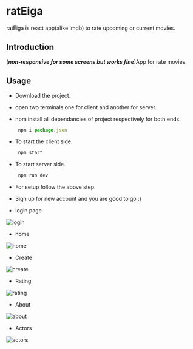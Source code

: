 # ratEiga
ratEiga is react app(alike imdb) to rate upcoming or current movies.

## Introduction
(***non-responsive for some screens but works fine***)App for rate movies. 

## Usage

* Download the project.
* open two terminals one for client and another for server.
* npm install all dependancies of project respectively for both ends.
  ```js
   npm i package.json
  ```
* To start the client side. 
  ```js
   npm start
  ```
* To start server side. 
  ```js
   npm run dev
  ```
* For setup follow the above step.

* Sign up for new account and you are good to go :) 

* login page

![login](https://user-images.githubusercontent.com/78518826/155605596-d507524b-b97c-4686-bfec-333943aac028.png)

* home

![home](https://user-images.githubusercontent.com/78518826/155606761-0da5f44b-87de-411a-bbc1-92702ee8354d.png)

* Create

![create](https://user-images.githubusercontent.com/78518826/155605536-0f0d3062-f05f-4605-8942-f44644bcb610.png)

* Rating

![rating](https://user-images.githubusercontent.com/78518826/155605371-8dddfb21-ab9c-4ced-90be-e13f44fdef14.png)

* About

![about](https://user-images.githubusercontent.com/78518826/155605477-ee4ad0c5-f382-4810-a1ba-401d89787b9f.png)

* Actors

![actors](https://user-images.githubusercontent.com/78518826/155605689-c55b0a54-03b3-4c4f-ac4c-76fff5035f16.png)
